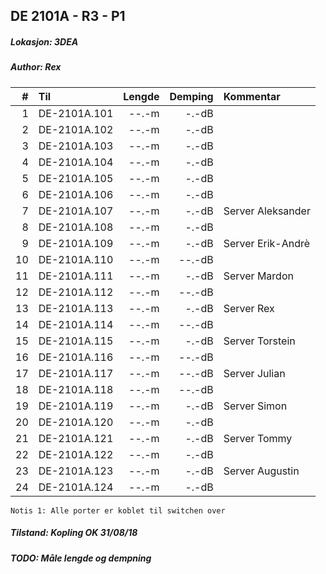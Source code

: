 ## DE 2101A - R3 - P1
##### Lokasjon: 3DEA
##### Author: Rex

|  #  |        Til       |Lengde|Demping|    Kommentar    |
|----:|:-----------------|-----:|------:|:----------------|
|    1|DE-2101A.101      | --.-m|  -.-dB|                 |
|    2|DE-2101A.102      | --.-m|  -.-dB|                 |
|    3|DE-2101A.103      | --.-m|  -.-dB|                 |
|    4|DE-2101A.104      | --.-m|  -.-dB|                 |
|    5|DE-2101A.105      | --.-m|  -.-dB|                 |
|    6|DE-2101A.106      | --.-m|  -.-dB|                 |
|    7|DE-2101A.107      | --.-m|  -.-dB|Server Aleksander|
|    8|DE-2101A.108      | --.-m|  -.-dB|                 |
|    9|DE-2101A.109      | --.-m|  -.-dB|Server Erik-Andrè|
|   10|DE-2101A.110      | --.-m| --.-dB|                 |
|   11|DE-2101A.111      | --.-m|  -.-dB|Server Mardon    |
|   12|DE-2101A.112      | --.-m| --.-dB|                 |
|   13|DE-2101A.113      | --.-m|  -.-dB|Server Rex       |
|   14|DE-2101A.114      | --.-m| --.-dB|                 |
|   15|DE-2101A.115      | --.-m|  -.-dB|Server Torstein  |
|   16|DE-2101A.116      | --.-m| --.-dB|                 |
|   17|DE-2101A.117      | --.-m| --.-dB|Server Julian    |
|   18|DE-2101A.118      | --.-m| --.-dB|                 |
|   19|DE-2101A.119      | --.-m|  -.-dB|Server Simon     |
|   20|DE-2101A.120      | --.-m|  -.-dB|                 |
|   21|DE-2101A.121      | --.-m|  -.-dB|Server Tommy     |
|   22|DE-2101A.122      | --.-m|  -.-dB|                 |
|   23|DE-2101A.123      | --.-m|  -.-dB|Server Augustin  |
|   24|DE-2101A.124      | --.-m|  -.-dB|                 |

```
Notis 1: Alle porter er koblet til switchen over
```

##### Tilstand: Kopling OK 31/08/18
##### TODO: Måle lengde og dempning
